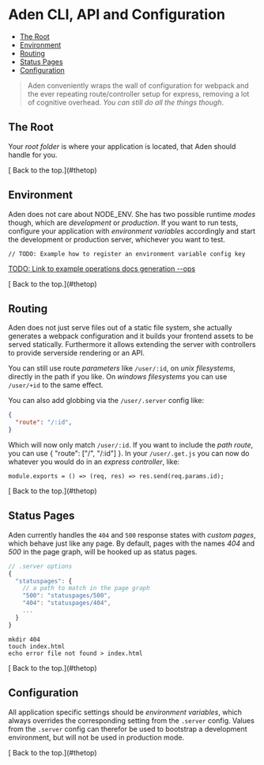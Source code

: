 # <a name="thetop"></a> Aden CLI, API and Configuration

- [The Root](#theroot)
- [Environment](#env)
- [Routing](#routing)
- [Status Pages](#statuspages)
- [Configuration](#config)


> Aden conveniently wraps the wall of configuration for webpack and the ever repeating route/controller setup for express, removing a lot of cognitive overhead. _You can still do all the things though_.


## <a name="theroot"></a> The Root
Your _root folder_ is where your application is located, that Aden should handle for you.

<div class="section-menu">
  [<i class="fa fa-arrow-circle-up" aria-hidden="true"></i> Back to the top.](#thetop)
</div>


## <a name="env"></a> Environment
Aden does not care about NODE_ENV. She has two possible runtime _modes_ though, which are _development_ or _production_. If you want to run tests, configure your application with _environment variables_ accordingly and start the development or production server, whichever you want to test.

```
// TODO: Example how to register an environment variable config key
```

<a href="#">TODO: Link to example operations docs generation --ops</a>

<div class="section-menu">
  [<i class="fa fa-arrow-circle-up" aria-hidden="true"></i> Back to the top.](#thetop)
</div>


## <a name="routing"></a> Routing
Aden does not just serve files out of a static file system,
she actually generates a webpack configuration and it builds your frontend assets to be served statically.
Furthermore it allows extending the server with controllers to provide serverside rendering or an API.

You can still use route _parameters_ like `/user/:id`, on _unix filesystems_, directly in the path if you like. On _windows filesystems_ you can use `/user/+id` to the same effect.

You can also add globbing via the `/user/.server` config like:

```json
{
  "route": "/:id",
}
```

Which will now only match `/user/:id`. If you want to include the _path route_, you can use { "route": ["/", "/:id"] }. In your `/user/.get.js` you can now do whatever you would do in an _express controller_, like:

```
module.exports = () => (req, res) => res.send(req.params.id);
```

<div class="section-menu">
  [<i class="fa fa-arrow-circle-up" aria-hidden="true"></i> Back to the top.](#thetop)
</div>


## <a name="statuspages"></a> Status Pages
Aden currently handles the `404` and `500` response states with _custom  pages_, which behave just like any page. By default, pages with the names _404_ and _500_ in the page graph, will be hooked up as status pages.

```js
// .server options
{
  "statuspages": {
    // a path to match in the page graph
    "500": "statuspages/500",
    "404": "statuspages/404",
    ...
  }
}
```

```
mkdir 404
touch index.html
echo error file not found > index.html
```

<div class="section-menu">
  [<i class="fa fa-arrow-circle-up" aria-hidden="true"></i> Back to the top.](#thetop)
</div>


## <a name="config"></a> Configuration
All application specific settings should be _environment variables_, which always overrides the corresponding setting from the `.server` config. Values from the `.server` config can therefor be used to bootstrap a development environment, but will not be used in production mode.

<div class="section-menu">
  [<i class="fa fa-arrow-circle-up" aria-hidden="true"></i> Back to the top.](#thetop)
</div>
